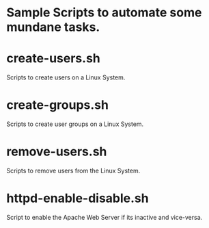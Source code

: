 # Sample Scripts to automate some mundane tasks.

# create-users.sh
Scripts to create users on a Linux System.

# create-groups.sh
Scripts to create user groups on a Linux System.

# remove-users.sh
Scripts to remove users from the Linux System.

# httpd-enable-disable.sh
Script to enable the Apache Web Server if its inactive and vice-versa.